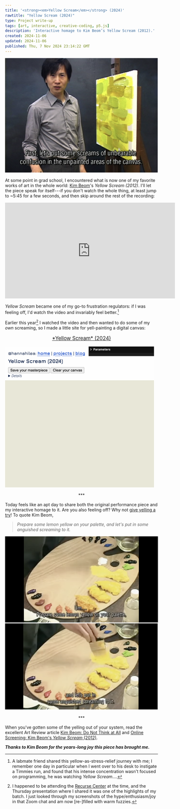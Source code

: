 ```yaml
---
title: '<strong><em>Yellow Scream</em></strong> (2024)'
rawtitle: "Yellow Scream (2024)"
type: Project write-up
tags: [art, interactive, creative-coding, p5.js]
description: 'Interactive homage to Kim Beom’s Yellow Scream (2012).'
created: 2024-11-06
updated: 2024-11-06
published: Thu, 7 Nov 2024 23:14:22 GMT
---
```


![Screenshot of artist in front of yellow-painted canvas with caption "First let's put some screams of unbearable confusion in the unpainted areas of the canvas"](./assets/still-1.png)

At some point in grad school, I encountered what is now one of my favorite works of art in the whole world: [Kim Beom](https://en.wikipedia.org/wiki/Kim_Beom)'s *Yellow Scream (2012)*. I'll let the piece speak for itself---if you don't watch the whole thing, at least jump to ~5:45 for a few seconds, and then skip around the rest of the recording:

<div class="centered-children">
<iframe width="560" height="315" src="https://www.youtube.com/embed/xesGkxslveo?si=b5BC9ABXSTms5J4S" title="YouTube video player" frameborder="0" allow="accelerometer; autoplay; clipboard-write; encrypted-media; gyroscope; picture-in-picture; web-share" referrerpolicy="strict-origin-when-cross-origin" allowfullscreen></iframe>
</div>

*Yellow Scream* became one of my go-to frustration regulators: if I was feeling off, I'd watch the video and invariably feel better.[^greg] 

Earlier this year[^rc] I watched the video and then wanted to do some of my *own* screaming, so I made a little site for yell-painting a digital canvas:

<p style="font-size:larger; text-align:center"><a href="../../projects/yellow-scream/">*Yellow Scream* (2024)</a></p>

<a href="../../projects/yellow-scream/">![Animated screenshot of digital painting on canvas](./assets/yellow.gif)</a>


<p style="text-align: center">***</p>

Today feels like an apt day to share both the original performance piece and my interactive homage to it.
Are you also feeling off? Why not [give yelling a try]("../../projects/yellow-scream/")! To quote Kim Beom, 

> *Prepare some lemon yellow on your palette, and let's put in some anguished screaming to it.*

![Screenshot of palette with caption "Prepare some lemon yellow on your palette"](./assets/still-2.png)
![Screenshot of palette with caption "and let's put in some anguished screaming to it"](./assets/still-3.png)

[^greg]: A labmate friend shared this yellow-as-stress-relief journey with me; I remember one day in particular when I went over to his desk to instigate a Timmies run, and found that his intense concentration wasn't focused on programming, he was watching *Yellow Scream*....

[^rc]: I happened to be attending the [Recurse Center](http://www.recurse.com/) at the time, and the Thursday presentation where I shared it was one of the highlights of my batch. I just looked through my screenshots of the hype/enthusiasm/joy in that Zoom chat and am now [re-]filled with warm fuzzies.

<p style="text-align: center">***</p>

When you've gotten some of the yelling out of your system, read the excellent Art Review article [Kim Beom: Do Not Think at All](https://artreview.com/kim-beom-do-not-think-at-all/) and [Online Screening: Kim Beom's *Yellow Scream* (2012)](https://walkerart.org/magazine/now-streaming-kim-beoms-yellow-scream-2012/).

***Thanks to Kim Beom for the years-long joy this piece has brought me.***
